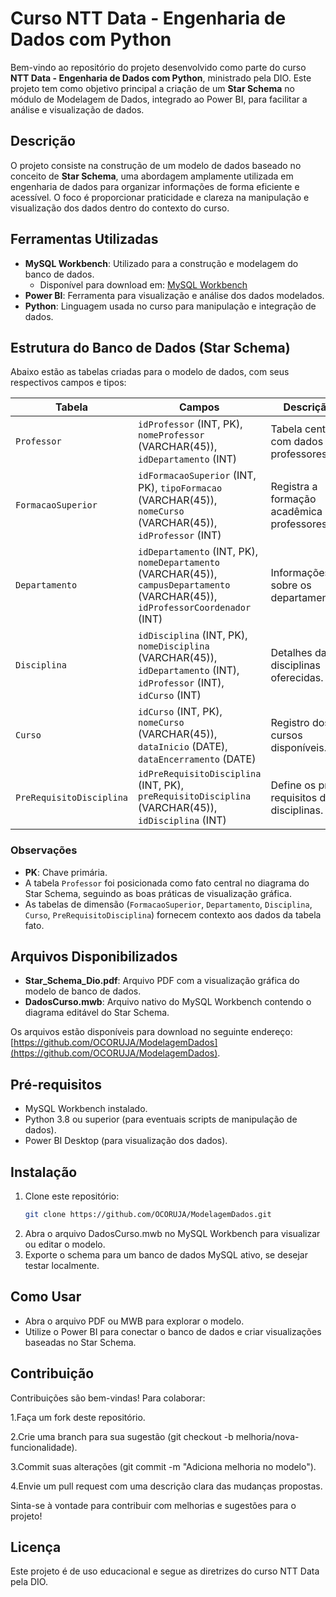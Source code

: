 # Curso NTT Data - Engenharia de Dados com Python

Bem-vindo ao repositório do projeto desenvolvido como parte do curso **NTT Data - Engenharia de Dados com Python**, ministrado pela DIO. Este projeto tem como objetivo principal a criação de um **Star Schema** no módulo de Modelagem de Dados, integrado ao Power BI, para facilitar a análise e visualização de dados.

## Descrição

O projeto consiste na construção de um modelo de dados baseado no conceito de **Star Schema**, uma abordagem amplamente utilizada em engenharia de dados para organizar informações de forma eficiente e acessível. O foco é proporcionar praticidade e clareza na manipulação e visualização dos dados dentro do contexto do curso.

## Ferramentas Utilizadas

- **MySQL Workbench**: Utilizado para a construção e modelagem do banco de dados.
  - Disponível para download em: [MySQL Workbench](https://www.mysql.com/products/workbench/)
- **Power BI**: Ferramenta para visualização e análise dos dados modelados.
- **Python**: Linguagem usada no curso para manipulação e integração de dados.

## Estrutura do Banco de Dados (Star Schema)

Abaixo estão as tabelas criadas para o modelo de dados, com seus respectivos campos e tipos:

| **Tabela**                | **Campos**                                                                 | **Descrição**                              |
|---------------------------|---------------------------------------------------------------------------|--------------------------------------------|
| `Professor`              | `idProfessor` (INT, PK), `nomeProfessor` (VARCHAR(45)), `idDepartamento` (INT) | Tabela central com dados dos professores.  |
| `FormacaoSuperior`       | `idFormacaoSuperior` (INT, PK), `tipoFormacao` (VARCHAR(45)), `nomeCurso` (VARCHAR(45)), `idProfessor` (INT) | Registra a formação acadêmica dos professores. |
| `Departamento`           | `idDepartamento` (INT, PK), `nomeDepartamento` (VARCHAR(45)), `campusDepartamento` (VARCHAR(45)), `idProfessorCoordenador` (INT) | Informações sobre os departamentos.        |
| `Disciplina`             | `idDisciplina` (INT, PK), `nomeDisciplina` (VARCHAR(45)), `idDepartamento` (INT), `idProfessor` (INT), `idCurso` (INT) | Detalhes das disciplinas oferecidas.       |
| `Curso`                  | `idCurso` (INT, PK), `nomeCurso` (VARCHAR(45)), `dataInicio` (DATE), `dataEncerramento` (DATE) | Registro dos cursos disponíveis.           |
| `PreRequisitoDisciplina` | `idPreRequisitoDisciplina` (INT, PK), `preRequisitoDisciplina` (VARCHAR(45)), `idDisciplina` (INT) | Define os pré-requisitos das disciplinas.  |

### Observações
- **PK**: Chave primária.
- A tabela `Professor` foi posicionada como fato central no diagrama do Star Schema, seguindo as boas práticas de visualização gráfica.
- As tabelas de dimensão (`FormacaoSuperior`, `Departamento`, `Disciplina`, `Curso`, `PreRequisitoDisciplina`) fornecem contexto aos dados da tabela fato.

## Arquivos Disponibilizados

- **Star_Schema_Dio.pdf**: Arquivo PDF com a visualização gráfica do modelo de banco de dados.
- **DadosCurso.mwb**: Arquivo nativo do MySQL Workbench contendo o diagrama editável do Star Schema.

Os arquivos estão disponíveis para download no seguinte endereço: [https://github.com/OCORUJA/ModelagemDados](https://github.com/OCORUJA/ModelagemDados).

## Pré-requisitos

- MySQL Workbench instalado.
- Python 3.8 ou superior (para eventuais scripts de manipulação de dados).
- Power BI Desktop (para visualização dos dados).

## Instalação

1. Clone este repositório:
   ```bash
   git clone https://github.com/OCORUJA/ModelagemDados.git
2. Abra o arquivo DadosCurso.mwb no MySQL Workbench para visualizar ou editar o modelo.
3. Exporte o schema para um banco de dados MySQL ativo, se desejar testar localmente.

## Como Usar
- Abra o arquivo PDF ou MWB para explorar o modelo.
- Utilize o Power BI para conectar o banco de dados e criar visualizações baseadas no Star Schema.

## Contribuição

Contribuições são bem-vindas! Para colaborar:

1.Faça um fork deste repositório.

2.Crie uma branch para sua sugestão (git checkout -b melhoria/nova-funcionalidade).

3.Commit suas alterações (git commit -m "Adiciona melhoria no modelo").

4.Envie um pull request com uma descrição clara das mudanças propostas.

Sinta-se à vontade para contribuir com melhorias e sugestões para o projeto!

## Licença

Este projeto é de uso educacional e segue as diretrizes do curso NTT Data pela DIO.


